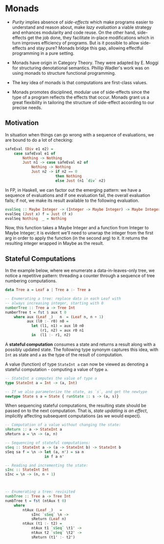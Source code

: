 # Monads

* *Purity* implies absence of *side-effects* which make programs easier to understand and reason about, make *lazy evaluation* a viable strategy and enhances modularity and code reuse. On the other hand, side-effects get the job done, they facilitate in-place modifications which in turn improves efficiency of programs. But is it possible to allow side-effects and stay pure? Monads bridge this gap, allowing effectful programming in a pure setting.

* Monads have origin in Category Theory. They were adapted by E. Moggi for structuring denotational semantics. Phillip Wadler's work was on using monads to structure functional programming.

* The key idea of monads is that computations are first-class values.

* Monads promotes disciplined, modular use of side-effects since the type of a program reflects the effects that occur. Monads grant us a great flexibility in tailoring the structure of side-effect according to our precise needs.


## Motivation

In situation when things can go wrong with a sequence of evaluations, we are bound to do a lot of checking:

```hs
safeEval (Div e1 e2) =
    case safeEval e1 of
        Nothing -> Nothing
        Just n1 -> case safeEval e2 of
            Nothing -> Nothing
            Just n2 -> if n2 == 0
                       then Nothing
                       else Just (n1 `div` n2)
```

In FP, in Haskell, we can factor out the emerging pattern: we have a sequence of evaluations and if one evaluation fail, the overall evaluation fails; if not, we make its result available to the following evaluation.

```hs
evalSeq :: Maybe Integer -> (Integer -> Maybe Integer) -> Maybe Integer
evalSeq (Just x) f = Just (f x)
evalSeq Nothing  _ = Nothing
```

Now, this function takes a Maybe Integer and a function from Integer to Maybe Integer; it is evident we'll need to unwrap the integer from the first arg in order to apply the function (in the second arg) to it. It returns the resulting integer wrapped in Maybe as the result.


## Stateful Computations

In the example below, where we enumerate a data-in-leaves-only tree, we notice a repetitive pattern: threading a counter through a sequence of tree numbering computations.

```hs
data Tree a = Leaf a | Tree a :- Tree a

-- Enumerating a tree: replace data in each Leaf with
-- always increasing integer, starting with 0
numberTree :: Tree a -> Tree Int
numberTree t = fst $ aux t 0
    where aux (Leaf _)   n  = (Leaf n, n + 1)
          aux (l0 :- r0) n0 =
            let (l1, n1) = aux l0 n0
                (r1, n2) = aux r0 n1
            in  (l1 :- r1, n2)
```

A **stateful computation** consumes a state and returns a result along with a possibly updated state. The following type synonym captures this idea, with `Int` as state and `a` as the type of the result of computation.

A value (function) of type `StateInt a` can now be viewed as denoting a stateful computation - computing a value of type `a`.

```hs
-- StateInt a computes the value of type a
type StateInt a = Int -> (a, Int)

-- If we also parameterize the state, as `s`, and get the newtype
newtype State s a = State { runState :: s -> (a, s)}
```

When sequencing stateful computations, the resulting state should be passed on to the next computation. That is, *state updating is an effect*, implicitly affecting subsequent computations (as we would expect).

```hs
-- Computation of a value without changing the state:
sReturn :: a -> StateInt a
sReturn a = \n -> (a, n)

-- Sequencing of stateful computations:
sSeq :: StateInt a -> (a -> StateInt b) -> StateInt b
sSeq sa f = \n -> let (a, n') = sa n
                  in f a n'

-- Reading and incrementing the state:
sInc :: StateInt Int
sInc = \n -> (n, n + 1)



-- Enumerating a tree: revisited
numbTree :: Tree a -> Tree Int
numbTree t = fst (ntAux t 0)
    where
        ntAux (Leaf _)   =
            sInc `sSeq` \n ->
            sReturn (Leaf n)
        ntAux (t1 :- t2) =
            ntAux t1 `sSeq` \t1' ->
            ntAux t2 `sSeq` \t2' ->
            sReturn (t1' :- t2')
```
